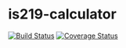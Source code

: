 # is219-calculator
[![Build Status](https://travis-ci.com/jar243/is219-calculator.svg?branch=main)](https://travis-ci.com/jar243/is219-calculator)
[![Coverage Status](https://coveralls.io/repos/github/jar243/is219-calculator/badge.svg?branch=main)](https://coveralls.io/github/jar243/is219-calculator?branch=main)